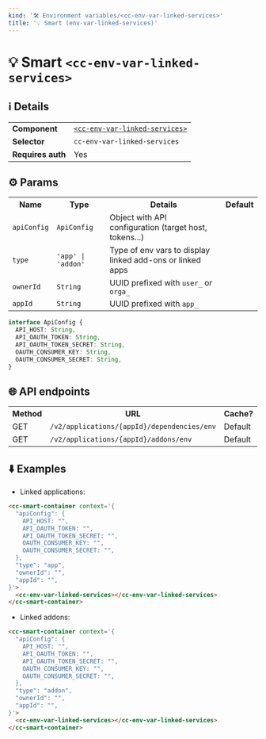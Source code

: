 ```yaml
---
kind: '🛠 Environment variables/<cc-env-var-linked-services>'
title: '💡 Smart (env-var-linked-services)'
---
```

# 💡 Smart `<cc-env-var-linked-services>`

## ℹ️ Details

<table>
  <tr><td><strong>Component    </strong> <td><a href="🛠-environment-variables-cc-env-var-linked-services"><code>&lt;cc-env-var-linked-services&gt;</code></a>
  <tr><td><strong>Selector     </strong> <td><code>cc-env-var-linked-services</code>
  <tr><td><strong>Requires auth</strong> <td>Yes
</table>

## ⚙️ Params

<table>
  <tr><th>Name                   <th>Type                   <th>Details                                                     <th>Default
  <tr><td><code>apiConfig</code> <td><code>ApiConfig</code> <td>Object with API configuration (target host, tokens...)      <td>
  <tr><td><code>type</code>      <td><code>'app' | 'addon'</code>    <td>Type of env vars to display linked add-ons or linked apps   <td>
  <tr><td><code>ownerId</code>   <td><code>String</code>    <td>UUID prefixed with <code>user_</code> or <code>orga_</code> <td>
  <tr><td><code>appId</code>     <td><code>String</code>    <td>UUID prefixed with <code>app_</code>                        <td>
</table>

```ts
interface ApiConfig {
  API_HOST: String,
  API_OAUTH_TOKEN: String,
  API_OAUTH_TOKEN_SECRET: String,
  OAUTH_CONSUMER_KEY: String,
  OAUTH_CONSUMER_SECRET: String,
}
```

## 🌐 API endpoints

<!-- List API endpoints used by the component here with the details. -->

<table>
  <tr><th>Method <th>URL                                                    <th>Cache?
  <tr><td>GET    <td><code>/v2/applications/{appId}/dependencies/env</code> <td>Default
  <tr><td>GET    <td><code>/v2/applications/{appId}/addons/env</code>       <td>Default
</table>

## ⬇️️ Examples

- Linked applications:
```html
<cc-smart-container context='{
  "apiConfig": {
    API_HOST: "",
    API_OAUTH_TOKEN: "",
    API_OAUTH_TOKEN_SECRET: "",
    OAUTH_CONSUMER_KEY: "",
    OAUTH_CONSUMER_SECRET: "",
  },
  "type": "app",
  "ownerId": "",
  "appId": "",
}'>
  <cc-env-var-linked-services></cc-env-var-linked-services>
</cc-smart-container>
```

- Linked addons:
```html
<cc-smart-container context='{
  "apiConfig": {
    API_HOST: "",
    API_OAUTH_TOKEN: "",
    API_OAUTH_TOKEN_SECRET: "",
    OAUTH_CONSUMER_KEY: "",
    OAUTH_CONSUMER_SECRET: "",
  },
  "type": "addon",
  "ownerId": "",
  "appId": "",
}'>
  <cc-env-var-linked-services></cc-env-var-linked-services>
</cc-smart-container>
```
